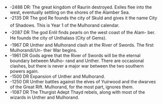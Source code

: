 - -2488 DR: The great kingdom of Raurin destroyed. Exiles flee into the west, eventually settling on the shores of the Alamber Sea.
- -2135 DR The god Re founds the city of Skuld and gives it the name City of Shadows. This is Year 1 of the Mulhorand calendar.
- -2087 DR
  The god Enlil finds pearls on
  the west coast of the Alam-
  ber. He founds the city of
  Unthalass (City of Gems).
- -1967 DR
  Unther and Mulhorand
  clash at the River of Swords.
  The first Mulhorandi/Un-
  ther War begins.
- -1961 DR
  Gods agree that the River of
  Swords will be the eternal
  boundary between Mulho-
  rand and Unther. There are
  occasional clashes, but
  there is never a major war
  between the two southern
  powers again.
- -1500 DR
  Expansion of Unther and
  Mulhorand.
- -1250 DR
  Unther battles against the
  elves of Yuirwood and the
  dwarves of the Great Rift.
  Mulhorand, for the most
  part, ignores them.
- -1087 DR
  The Thurgist Adept Thayd
  rebels, along with most of
  the wizards in Unther and
  Mulhorand.